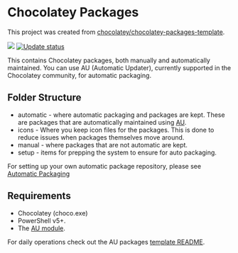 # Chocolatey Packages

This project was created from [chocolatey/chocolatey-packages-template](https://github.com/chocolatey/chocolatey-packages-template).

[![](https://ci.appveyor.com/api/projects/status/github/FranklinYu/chocolatey-packages?svg=true)](https://ci.appveyor.com/project/FranklinYu/chocolatey-packages)
[![Update status](https://img.shields.io/badge/Gist-status-blue?logo=github)](https://gist.github.com/FranklinYu/7d4536b29dacffbc807aaa67914180c6)

This contains Chocolatey packages, both manually and automatically maintained. You can use AU (Automatic Updater), currently supported in the Chocolatey community, for automatic packaging.

## Folder Structure

* automatic - where automatic packaging and packages are kept. These are packages that are automatically maintained using [AU](https://chocolatey.org/packages/au).
* icons - Where you keep icon files for the packages. This is done to reduce issues when packages themselves move around.
* manual - where packages that are not automatic are kept.
* setup - items for prepping the system to ensure for auto packaging.

For setting up your own automatic package repository, please see [Automatic Packaging](https://chocolatey.org/docs/automatic-packages)

## Requirements

* Chocolatey (choco.exe)
* PowerShell v5+.
* The [AU module](https://chocolatey.org/packages/au).

For daily operations check out the AU packages [template README](https://github.com/majkinetor/au-packages-template/blob/master/README.md).
